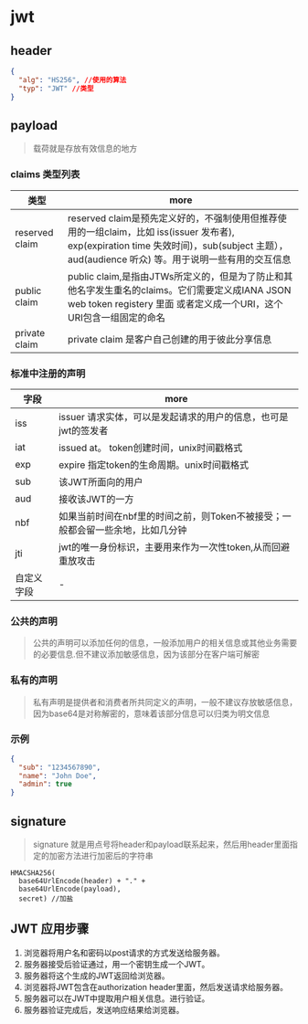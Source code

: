 # jwt

## header

```json
{
  "alg": "HS256", //使用的算法
  "typ": "JWT" //类型
}
```

## payload

> 载荷就是存放有效信息的地方

### claims 类型列表

| 类型             | more                                                                                                                                    |
|----------------|-----------------------------------------------------------------------------------------------------------------------------------------|
| reserved claim | reserved claim是预先定义好的，不强制使用但推荐使用的一组claim，比如 iss(issuer 发布者), exp(expiration time 失效时间)，sub(subject 主题），aud(audience 听众) 等。用于说明一些有用的交互信息 |
| public claim   | public claim,是指由JTWs所定义的，但是为了防止和其他名字发生重名的claims。它们需要定义成IANA JSON web token registery 里面 或者定义成一个URI，这个URI包含一组固定的命名                       |
| private claim  | private claim 是客户自己创建的用于彼此分享信息                                                                                                          |

### 标准中注册的声明

| 字段    | more                                        |
|-------|---------------------------------------------|
| iss   | issuer 请求实体，可以是发起请求的用户的信息，也可是jwt的签发者        |
| iat   | issued at。 token创建时间，unix时间戳格式              |
| exp   | expire 指定token的生命周期。unix时间戳格式               |
| sub   | 该JWT所面向的用户                                  |
| aud   | 接收该JWT的一方                                   |
| nbf   | 如果当前时间在nbf里的时间之前，则Token不被接受；一般都会留一些余地，比如几分钟 |
| jti   | jwt的唯一身份标识，主要用来作为一次性token,从而回避重放攻击          |
| 自定义字段 | -                                           |

### 公共的声明

> 公共的声明可以添加任何的信息，一般添加用户的相关信息或其他业务需要的必要信息.但不建议添加敏感信息，因为该部分在客户端可解密

### 私有的声明

> 私有声明是提供者和消费者所共同定义的声明，一般不建议存放敏感信息，因为base64是对称解密的，意味着该部分信息可以归类为明文信息

### 示例

```json
{
  "sub": "1234567890",
  "name": "John Doe",
  "admin": true
}
```

## signature

> signature 就是用点号将header和payload联系起来，然后用header里面指定的加密方法进行加密后的字符串

```string
HMACSHA256(
  base64UrlEncode(header) + "." +
  base64UrlEncode(payload),
  secret) //加盐
```

## JWT 应用步骤

1. 浏览器将用户名和密码以post请求的方式发送给服务器。
2. 服务器接受后验证通过，用一个密钥生成一个JWT。
3. 服务器将这个生成的JWT返回给浏览器。
4. 浏览器将JWT包含在authorization header里面，然后发送请求给服务器。
5. 服务器可以在JWT中提取用户相关信息。进行验证。
6. 服务器验证完成后，发送响应结果给浏览器。
